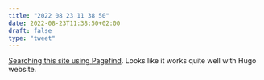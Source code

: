 ```yaml
---
title: "2022 08 23 11 38 50"
date: 2022-08-23T11:38:50+02:00
draft: false
type: "tweet"
---
```


[Searching this site using Pagefind](https://baty.net/2022/searching-this-site-using-pagefind/). Looks like it works quite well with Hugo website.
